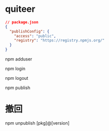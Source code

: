 # quiteer

```json
// package.json
{
  "publishConfig": {
    "access": "public",
    "registry": "https://registry.npmjs.org/"
  }
}
```

npm adduser

npm login

npm logout

npm publish

# 撤回
npm unpublish [pkg]@[version]
